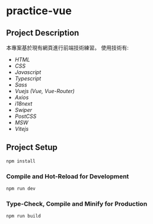 # practice-vue

## Project Description

本專案基於現有網頁進行前端技術練習。
使用技術有:

- _HTML_
- _CSS_
- _Javascript_
- _Typescript_
- _Sass_
- _Vuejs (Vue, Vue-Router)_
- _Axios_
- _i18next_
- _Swiper_
- _PostCSS_
- _MSW_
- _Vitejs_

## Project Setup

```sh
npm install
```

### Compile and Hot-Reload for Development

```sh
npm run dev
```

### Type-Check, Compile and Minify for Production

```sh
npm run build
```
